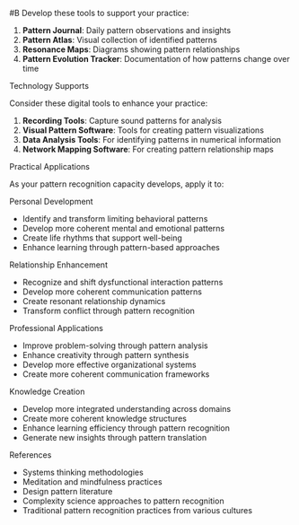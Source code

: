  #B Develop these tools to support your practice:

1. **Pattern Journal**: Daily pattern observations and insights
2. **Pattern Atlas**: Visual collection of identified patterns
3. **Resonance Maps**: Diagrams showing pattern relationships
4. **Pattern Evolution Tracker**: Documentation of how patterns change over time

 Technology Supports

Consider these digital tools to enhance your practice:

1. **Recording Tools**: Capture sound patterns for analysis
2. **Visual Pattern Software**: Tools for creating pattern visualizations
3. **Data Analysis Tools**: For identifying patterns in numerical information
4. **Network Mapping Software**: For creating pattern relationship maps

 Practical Applications

As your pattern recognition capacity develops, apply it to:

 Personal Development

- Identify and transform limiting behavioral patterns
- Develop more coherent mental and emotional patterns
- Create life rhythms that support well-being
- Enhance learning through pattern-based approaches

 Relationship Enhancement

- Recognize and shift dysfunctional interaction patterns
- Develop more coherent communication patterns
- Create resonant relationship dynamics
- Transform conflict through pattern recognition

 Professional Applications

- Improve problem-solving through pattern analysis
- Enhance creativity through pattern synthesis
- Develop more effective organizational systems
- Create more coherent communication frameworks

 Knowledge Creation

- Develop more integrated understanding across domains
- Create more coherent knowledge structures
- Enhance learning efficiency through pattern recognition
- Generate new insights through pattern translation

 References

- Systems thinking methodologies
- Meditation and mindfulness practices
- Design pattern literature
- Complexity science approaches to pattern recognition
- Traditional pattern recognition practices from various cultures